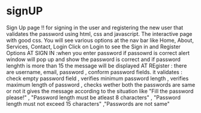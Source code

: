 # signUP
Sign Up page !! for signing in the user and registering the new user that validates the password using html, css and javascript. The interactive page with good css.
You will see various options at the nav bar like Home, About, Services, Contact, Login
Click on Login to see the Sign in and Register Options
AT SIGN IN :when you enter password if passowrd is correct alert window will pop up and show the password is correct and if password lenghth is more than 15 the message will be displayed 
AT REgister : there are username, email, password , conform password fields. 
it validates : check empty password field  , verifies minimum password length , verifies maximum length of password , checks wether both the passwords are same or not
it gives the message according to the situation like "Fill the password please!" , "Password length must be atleast 8 characters" , "Password length must not exceed 15 characters" ,"Passwords are not same"  
